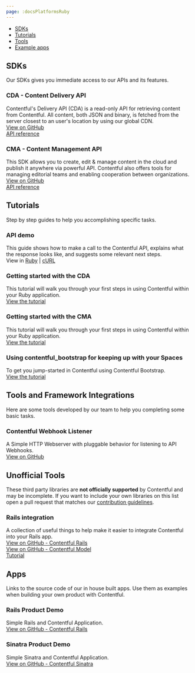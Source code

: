 ```yaml
---
page: :docsPlatformsRuby
---
```


- [SDKs](#sdks)
- [Tutorials](#tutorials)
- [Tools](#tools-and-framework-integrations)
- [Example apps](#apps)

## SDKs
Our SDKs gives you immediate access to our APIs and its features.

### CDA - Content Delivery API
Contentful's Delivery API (CDA) is a read-only API for retrieving content from Contentful. All content, both JSON and binary, is fetched from the server closest to an user's location by using our global CDN.<br>
[View on GitHub](https://github.com/contentful/contentful.rb)<br>
[API reference](http://www.rubydoc.info/gems/contentful/)

### CMA - Content Management API
This SDK allows you to create, edit & manage content in the cloud and publish it anywhere via powerful API. Contentful also offers tools for managing editorial teams and enabling cooperation between organizations.<br>
[View on GitHub](https://github.com/contentful/contentful-management.rb/)<br>
[API reference](http://www.rubydoc.info/gems/contentful-management/)

## Tutorials
Step by step guides to help you accomplishing specific tasks.

### API demo
This guide shows how to make a call to the Contentful API, explains what the response looks like, and suggests some relevant next steps.<br>
View in [Ruby](/developers/api-demo/ruby/) |
[cURL](/developers/api-demo/curl/)

### Getting started with the CDA
This tutorial will walk you through your first steps in using Contentful within your Ruby application.<br>
[View the tutorial](/developers/docs/ruby/tutorials/getting-started-with-contentful-and-ruby/)

### Getting started with the CMA
This tutorial will walk you through your first steps in using Contentful within your Ruby application.<br>
[View the tutorial](/blog/2014/08/19/introducing-the-content-management-gem/)

### Using contentful_bootstrap for keeping up with your Spaces
To get you jump-started in Contentful using Contentful Bootstrap.<br>
[View the tutorial](/developers/docs/ruby/tutorials/using-contentful-bootstrap-for-keeping-up-with-your-spaces/)

## Tools and Framework Integrations
Here are some tools developed by our team to help you completing some basic tasks.

### Contentful Webhook Listener
A Simple HTTP Webserver with pluggable behavior for listening to API Webhooks.<br>
[View on GitHub](https://github.com/contentful/contentful-webhook-listener.rb)

## Unofficial Tools

These third party libraries are **not officially supported** by Contentful and may be incomplete. If you want to include your own libraries on this list open a pull request that matches our [contribution guidelines](https://github.com/contentful-labs/awesome-contentful/blob/master/CONTRIBUTING.md).<br>

### Rails integration
A collection of useful things to help make it easier to integrate Contentful into your Rails app.<br>
[View on GitHub - Contentful Rails](https://github.com/errorstudio/contentful_rails)<br>
[View on GitHub - Contentful Model](https://github.com/errorstudio/contentful_model)<br>
[Tutorial](/blog/2015/02/23/contentfulmodel-and-contentfulrails-ruby-gems-help-building-ruby-apps-faster/)

## Apps
Links to the source code of our in house built apps. Use them as examples when building your own product with Contentful.

### Rails Product Demo
Simple Rails and Contentful Application.<br>
[View on GitHub - Contentful Rails](https://github.com/contentful/contentful_rails_tutorial)<br>

### Sinatra Product Demo
Simple Sinatra and Contentful Application.<br>
[View on GitHub - Contentful Sinatra](https://github.com/contentful/contentful_sinatra_tutorial)<br>
